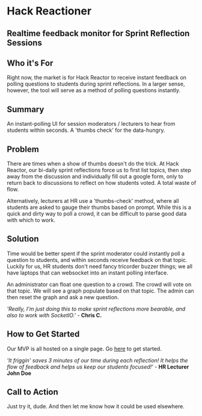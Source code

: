 # Hack Reactioner #
## Realtime feedback monitor for Sprint Reflection Sessions ##


## Who it's For ##
  Right now, the market is for Hack Reactor to receive instant feedback on polling questions to students during sprint reflections. In a larger sense, however, the tool will serve as a method of polling questions instantly.

## Summary ##
 An instant-polling UI for session moderators / lecturers to hear from students within seconds. A 'thumbs check' for the data-hungry.


## Problem ##
  There are times when a show of thumbs doesn't do the trick. At Hack Reactor, our bi-daily sprint reflections force us to first list topics, then step away from the discussion and individually fill out a google form, only to return back to discussions to reflect on how students voted. A total waste of flow.

 Alternatively, lecturers at HR use a 'thumbs-check' method, where all students are asked to gauge their thumbs based on prompt. While this is a quick and dirty way to poll a crowd, it can be difficult to parse good data with which to work.

## Solution ##
   Time would be better spent if the sprint moderator could instantly poll a question to students, and within seconds receive feedback on that topic. Luckily for us, HR students don't need fancy tricorder buzzer things; we all have laptops that can websocket into an instant polling interface.

   An administrator can float one question to a crowd. The crowd will vote on that topic. We will see a graph populate based on that topic. The admin can then reset the graph and ask a new question.

 
 *'Really, I'm just doing this to make sprint reflections more bearable, and also to work with SocketIO.'* - **Chris C.**

## How to Get Started ##
  Our MVP is all hosted on a single page. Go [here](www.zombo.com) to get started.


*'It friggin' saves 3 minutes of our time during each reflection! It helps the flow of feedback and helps us keep our students focused!'* - **HR Lecturer John Doe**

## Call to Action ##
  Just try it, dude. And then let me know how it could be used elsewhere.